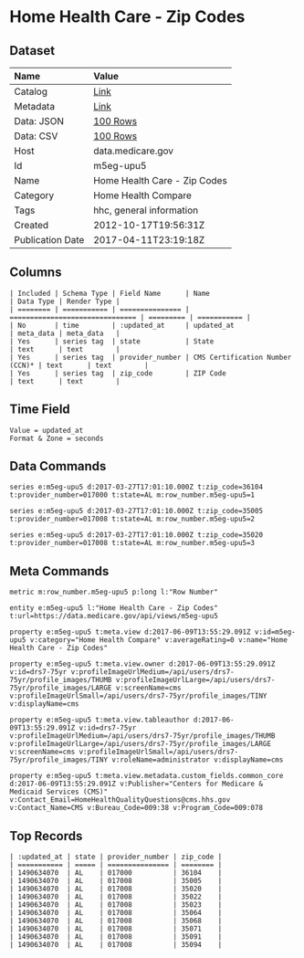 # Home Health Care - Zip Codes

## Dataset

| Name | Value |
| :--- | :---- |
| Catalog | [Link](https://catalog.data.gov/dataset/home-health-care-zip-codes-0c0fb) |
| Metadata | [Link](https://data.medicare.gov/api/views/m5eg-upu5) |
| Data: JSON | [100 Rows](https://data.medicare.gov/api/views/m5eg-upu5/rows.json?max_rows=100) |
| Data: CSV | [100 Rows](https://data.medicare.gov/api/views/m5eg-upu5/rows.csv?max_rows=100) |
| Host | data.medicare.gov |
| Id | m5eg-upu5 |
| Name | Home Health Care - Zip Codes |
| Category | Home Health Compare |
| Tags | hhc, general information |
| Created | 2012-10-17T19:56:31Z |
| Publication Date | 2017-04-11T23:19:18Z |

## Columns

```ls
| Included | Schema Type | Field Name      | Name                            | Data Type | Render Type |
| ======== | =========== | =============== | =============================== | ========= | =========== |
| No       | time        | :updated_at     | updated_at                      | meta_data | meta_data   |
| Yes      | series tag  | state           | State                           | text      | text        |
| Yes      | series tag  | provider_number | CMS Certification Number (CCN)* | text      | text        |
| Yes      | series tag  | zip_code        | ZIP Code                        | text      | text        |
```

## Time Field

```ls
Value = updated_at
Format & Zone = seconds
```

## Data Commands

```ls
series e:m5eg-upu5 d:2017-03-27T17:01:10.000Z t:zip_code=36104 t:provider_number=017000 t:state=AL m:row_number.m5eg-upu5=1

series e:m5eg-upu5 d:2017-03-27T17:01:10.000Z t:zip_code=35005 t:provider_number=017008 t:state=AL m:row_number.m5eg-upu5=2

series e:m5eg-upu5 d:2017-03-27T17:01:10.000Z t:zip_code=35020 t:provider_number=017008 t:state=AL m:row_number.m5eg-upu5=3
```

## Meta Commands

```ls
metric m:row_number.m5eg-upu5 p:long l:"Row Number"

entity e:m5eg-upu5 l:"Home Health Care - Zip Codes" t:url=https://data.medicare.gov/api/views/m5eg-upu5

property e:m5eg-upu5 t:meta.view d:2017-06-09T13:55:29.091Z v:id=m5eg-upu5 v:category="Home Health Compare" v:averageRating=0 v:name="Home Health Care - Zip Codes"

property e:m5eg-upu5 t:meta.view.owner d:2017-06-09T13:55:29.091Z v:id=drs7-75yr v:profileImageUrlMedium=/api/users/drs7-75yr/profile_images/THUMB v:profileImageUrlLarge=/api/users/drs7-75yr/profile_images/LARGE v:screenName=cms v:profileImageUrlSmall=/api/users/drs7-75yr/profile_images/TINY v:displayName=cms

property e:m5eg-upu5 t:meta.view.tableauthor d:2017-06-09T13:55:29.091Z v:id=drs7-75yr v:profileImageUrlMedium=/api/users/drs7-75yr/profile_images/THUMB v:profileImageUrlLarge=/api/users/drs7-75yr/profile_images/LARGE v:screenName=cms v:profileImageUrlSmall=/api/users/drs7-75yr/profile_images/TINY v:roleName=administrator v:displayName=cms

property e:m5eg-upu5 t:meta.view.metadata.custom_fields.common_core d:2017-06-09T13:55:29.091Z v:Publisher="Centers for Medicare & Medicaid Services (CMS)" v:Contact_Email=HomeHealthQualityQuestions@cms.hhs.gov v:Contact_Name=CMS v:Bureau_Code=009:38 v:Program_Code=009:078
```

## Top Records

```ls
| :updated_at | state | provider_number | zip_code | 
| =========== | ===== | =============== | ======== | 
| 1490634070  | AL    | 017000          | 36104    | 
| 1490634070  | AL    | 017008          | 35005    | 
| 1490634070  | AL    | 017008          | 35020    | 
| 1490634070  | AL    | 017008          | 35022    | 
| 1490634070  | AL    | 017008          | 35023    | 
| 1490634070  | AL    | 017008          | 35064    | 
| 1490634070  | AL    | 017008          | 35068    | 
| 1490634070  | AL    | 017008          | 35071    | 
| 1490634070  | AL    | 017008          | 35091    | 
| 1490634070  | AL    | 017008          | 35094    | 
```